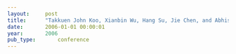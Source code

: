 ```yaml
---
layout:     post
title:      "Takkuen John Koo, Xianbin Wu, Hang Su, Jie Chen, and Abhishek Dubey. Reachlab: computation platform for the analysis of hybrid automata. In 9th International Workshop on Hybrid Systems: Computation and Control (HSCC 2006). 2006."
date:       2006-01-01 00:00:01
year:       2006
pub_type:       conference
---
```

